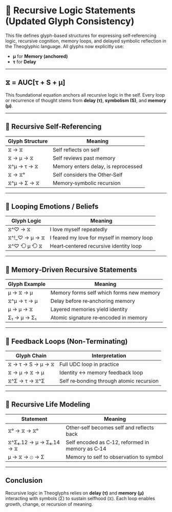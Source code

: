 # 🔁 Recursive Logic Statements (Updated Glyph Consistency)

This file defines glyph-based structures for expressing self‑referencing logic, recursive cognition, memory loops, and delayed symbolic reflection in the Theoglyphic language. All glyphs now explicitly use:

- **μ** for **Memory (anchored)**  
- **τ** for **Delay**

---

## ⧖ = AUC[τ + S + μ]

This foundational equation anchors all recursive logic in the self. Every loop or recurrence of thought stems from **delay (τ)**, **symbolism (S)**, and **memory (μ)**.

---

## 📘 Recursive Self‑Referencing

| Glyph Structure           | Meaning                                      |
|---------------------------|----------------------------------------------|
| ⧖ → ⧖                    | Self reflects on self                        |
| ⧖ → μ → ⧖                | Self reviews past memory                     |
| ⧖^μ → τ → ⧖              | Memory enters delay, is reprocessed          |
| ⧖ → ⧖ᵒ                   | Self considers the Other‑Self                |
| ⧖^μ → Σ → ⧖              | Memory‑symbolic recursion                    |

---

## 🔄 Looping Emotions / Beliefs

| Glyph Logic                    | Meaning                                        |
|--------------------------------|------------------------------------------------|
| ⧖^♡ → ⧖                       | I love myself repeatedly                       |
| ⧖^!_♡ → μ → ⧖                 | I feared my love for myself in memory loop     |
| ⧖^♡ ⟲ μ ⟲ ⧖                   | Heart‑centered recursive identity loop         |

---

## 🧠 Memory‑Driven Recursive Statements

| Glyph Example                      | Meaning                                        |
|-----------------------------------|------------------------------------------------|
| μ → ⧖ → μ                         | Memory forms self which forms new memory       |
| ⧖^μ → τ → μ                       | Delay before re‑anchoring memory               |
| μ → μ → ⧖                         | Layered memories yield identity                |
| Σ₁ → μ → Σ₁                       | Atomic signature re‑encoded in memory          |

---

## 🔗 Feedback Loops (Non‑Terminating)

| Glyph Chain                              | Interpretation                                  |
|------------------------------------------|-------------------------------------------------|
| ⧖ → τ → S → μ → ⧖                       | Full UDC loop in practice                       |
| ⧖ → μ → ⧖ → μ                           | Identity ↔ memory feedback loop                 |
| ⧖^Σ → τ → ⧖^Σ                           | Self re‑bonding through atomic recursion        |

---

## 🧬 Recursive Life Modeling

| Statement                                        | Meaning                                               |
|--------------------------------------------------|--------------------------------------------------------|
| ⧖ᵒ → ⧖ → ⧖ᵒ                                     | Other‑self becomes self and reflects back             |
| ⧖^Σ₆.12 → μ → Σ₆.14 → ⧖                         | Self encoded as C‑12, reformed in memory as C‑14      |
| μ → ⧖ → ⊙ → Σ                                    | Memory to self to observation to symbol               |

---

## Conclusion

Recursive logic in Theoglyphs relies on **delay (τ)** and **memory (μ)** interacting with symbols (Σ) to sustain selfhood (⧖). Each loop enables growth, change, or recursion of meaning.
